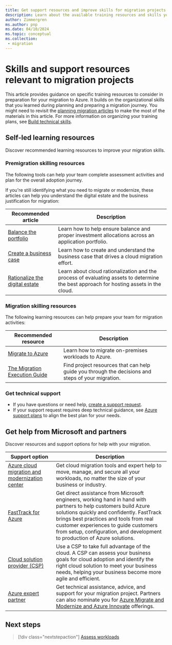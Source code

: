 ```yaml
---
title: Get support resources and improve skills for migration projects
description: Learn about the available training resources and skills you need for successful migration to Azure with the Cloud Adoption Framework.
author: Zimmergren
ms.author: pnp
ms.date: 04/10/2024
ms.topic: conceptual
ms.collection: 
 - migration
---
```


# Skills and support resources relevant to migration projects

This article provides guidance on specific training resources to consider in preparation for your migration to Azure. It builds on the organizational skills that you learned during planning and preparing a migration journey. You might need to revisit the [planning migration articles](../../plan/index.md) to make the most of the materials in this article. For more information on organizing your training plans, see [Build technical skills](../../organize/suggested-skills.md).

## Self-led learning resources

Discover recommended learning resources to improve your migration skills.

### Premigration skilling resources

The following tools can help your team complete assessment activities and plan for the overall adoption journey.

If you're still identifying what you need to migrate or modernize, these articles can help you understand the digital estate and the business justification for migration:

| Recommended article | Description |
| --- |--- |
| [Balance the portfolio](../../strategy/balance-the-portfolio.md) | Learn how to help ensure balance and proper investment allocations across an application portfolio. |
| [Create a business case](../../strategy/cloud-migration-business-case.md) | Learn how to create and understand the business case that drives a cloud migration effort. |
| [Rationalize the digital estate](../../digital-estate/rationalize.md) | Learn about cloud rationalization and the process of evaluating assets to determine the best approach for hosting assets in the cloud. |

### Migration skilling resources

The following learning resources can help prepare your team for migration activities:

| Recommended resource | Description |
| --- | --- |
| [Migrate to Azure](/azure/site-recovery/migrate-tutorial-on-premises-azure) | Learn how to migrate on-premises workloads to Azure. |
| [The Migration Execution Guide](https://github.com/Azure/migration) | Find project resources that can help guide you through the decisions and steps of your migration. |

### Get technical support

- If you have questions or need help, [create a support request](https://portal.azure.com/#blade/Microsoft_Azure_Support/HelpAndSupportBlade/newsupportrequest).
- If your support request requires deep technical guidance, see [Azure support plans](https://azure.microsoft.com/support/plans/) to align the best plan for your needs.

## Get help from Microsoft and partners

Discover resources and support options for help with your migration.

| Support option | Description |
| --- | --- |
| [Azure cloud migration and modernization center](https://azure.microsoft.com/solutions/migration/) | Get cloud migration tools and expert help to move, manage, and secure all your workloads, no matter the size of your business or industry. |
| [FastTrack for Azure](https://azure.microsoft.com/pricing/offers/azure-fasttrack/) | Get direct assistance from Microsoft engineers, working hand in hand with partners to help customers build Azure solutions quickly and confidently. FastTrack brings best practices and tools from real customer experiences to guide customers from setup, configuration, and development to production of Azure solutions. |
| [Cloud solution provider (CSP)](https://partner.microsoft.com/partnership/find-a-partner) | Use a CSP to take full advantage of the cloud. A CSP can assess your business goals for cloud adoption and identify the right cloud solution to meet your business needs, helping your business become more agile and efficient. |
| [Azure expert partner](https://azure.microsoft.com/partners/) | Get technical assistance, advice, and support for your migration project. Partners can also nominate you for [Azure Migrate and Modernize and Azure Innovate](https://partner.microsoft.com/partnership/azure-offerings) offerings. |

## Next steps

> [!div class="nextstepaction"]
> [Assess workloads](../assess/index.md)
